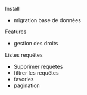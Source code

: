 Install
- migration base de données

Features
- gestion des droits

Listes requêtes
- Supprimer requêtes
- filtrer les requêtes
- favories
- pagination